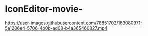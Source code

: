 # IconEditor-movie-

https://user-images.githubusercontent.com/78851702/163080971-5a1286e4-5706-4b0b-ad08-b4a365460827.mp4

